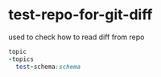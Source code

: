 # test-repo-for-git-diff
used to check how to read diff from repo
```ruby
topic
-topics
  test-schema:schema
```
